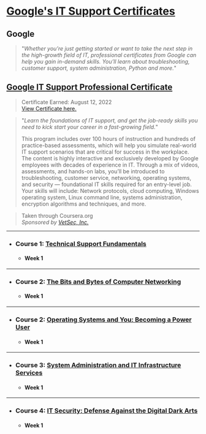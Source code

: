 # [Google's IT Support Certificates](https://grow.google/certificates/it-support/#)
## Google

> "*Whether you’re just getting started or want to take the next step in the high-growth field of IT, professional certificates from Google can help you gain in-demand skills. You’ll learn about troubleshooting, customer
> support, system administration, Python and more.*"


## [Google IT Support Professional Certificate](https://www.coursera.org/programs/vetsec-on-demand-training-program-3azop/professional-certificates/google-it-support)

> Certificate Earned: August 12, 2022  
> [View Certificate here.](https://coursera.org/share/5f0277610b9aad3c20f36e55c2f91df2)
 

> "*Learn the foundations of IT support, and get the job-ready skills you need to kick start your career in a fast-growing field.*"
>
> This program includes over 100 hours of instruction and hundreds of practice-based assessments, which will help you simulate real-world IT support scenarios that are critical for success in the workplace.
> The content is highly interactive and exclusively developed by Google employees with decades of experience in IT.
> Through a mix of videos, assessments, and hands-on labs, you’ll be introduced to troubleshooting, customer service, networking, operating systems, and security — foundational IT skills required for an entry-level job.
> Your skills will include: Network protocols, cloud computing, Windows operating system, Linux command line, systems administration, encryption algorithms and techniques, and more. 


> Taken through Coursera.org  
> *Sponsored by [VetSec, Inc.](https://veteransec.org/)*  

***  

- ### **Course 1:** [Technical Support Fundamentals](https://www.coursera.org/programs/vetsec-on-demand-training-program-3azop/learn/technical-support-fundamentals?specialization=google-it-support)

  - #### Week 1

***

- ### **Course 2:** [The Bits and Bytes of Computer Networking](https://www.coursera.org/programs/vetsec-on-demand-training-program-3azop/learn/computer-networking?specialization=google-it-support)

  - #### Week 1

***
 
- ### **Course 2:** [Operating Systems and You: Becoming a Power User](https://www.coursera.org/programs/vetsec-on-demand-training-program-3azop/learn/os-power-user?specialization=google-it-support)

  - #### Week 1

***

- ### **Course 3:** [System Administration and IT Infrastructure Services](https://www.coursera.org/programs/vetsec-on-demand-training-program-3azop/learn/system-administration-it-infrastructure-services?specialization=google-it-support)

  - #### Week 1
 
***

- ### **Course 4:** [IT Security: Defense Against the Digital Dark Arts](https://www.coursera.org/programs/vetsec-on-demand-training-program-3azop/learn/it-security?specialization=google-it-support)

  - #### Week 1  

